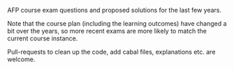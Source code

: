 AFP course exam questions and proposed solutions for the last few years.

Note that the course plan (including the learning outcomes) have
changed a bit over the years, so more recent exams are more likely to
match the current course instance.

Pull-requests to clean up the code, add cabal files, explanations
etc. are welcome.

